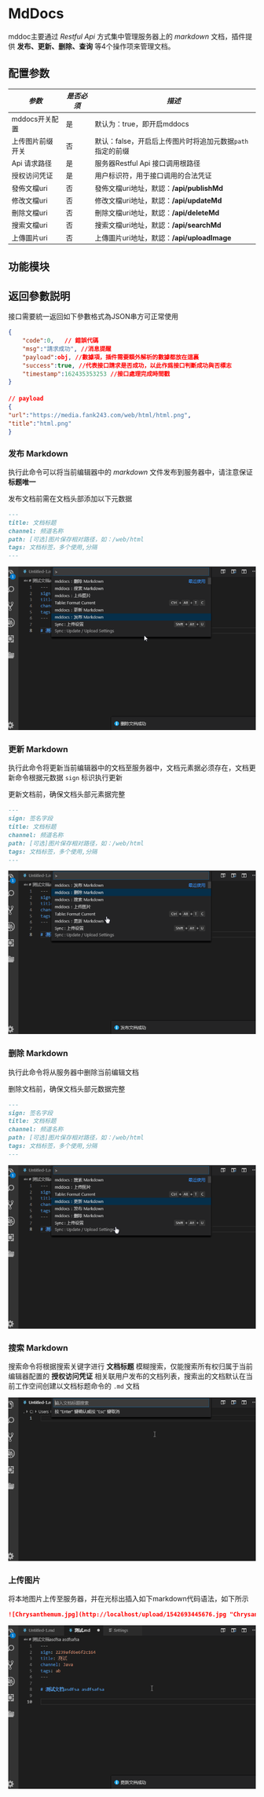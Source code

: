 # MdDocs

mddoc主要通过 *Restful Api* 方式集中管理服务器上的 *markdown* 文档，插件提供 **发布、更新、删除、查询** 等4个操作项来管理文档。

## 配置参数

|      *参数*      | *是否必须* |                          *描述*                           |
| ---------------- | ---------- | --------------------------------------------------------- |
| mddocs开关配置   | 是         | 默认为：true，即开启mddocs                                |
| 上传图片前缀开关 | 否         | 默认：false，开启后上传图片时将追加元数据`path`指定的前缀 |
| Api 请求路径     | 是         | 服务器Restful Api 接口调用根路径                          |
| 授权访问凭证     | 是         | 用户标识符，用于接口调用的合法凭证                        |
| 發佈文檔uri      | 否         | 發佈文檔uri地址，默認：**/api/publishMd**                 |
| 修改文檔uri      | 否         | 修改文檔uri地址，默認：**/api/updateMd**                  |
| 刪除文檔uri      | 否         | 刪除文檔uri地址，默認：**/api/deleteMd**                  |
| 搜索文檔uri      | 否         | 搜索文檔uri地址，默認：**/api/searchMd**                  |
| 上傳圖片uri      | 否         | 上傳圖片uri地址，默認：**/api/uploadImage**               |

## 功能模块

## 返回參數説明

接口需要統一返回如下參數格式為JSON串方可正常使用

```json
{
    "code":0,   // 錯誤代碼
    "msg":"請求成功", //消息提醒
    "payload":obj, //數據項，插件需要額外解析的數據都放在這裏
    "success":true, //代表接口請求是否成功，以此作爲接口判斷成功與否標志
    "timestamp":162435353253 //接口處理完成時間戳
}

// payload
{
"url":"https://media.fank243.com/web/html/html.png",
"title":"html.png"
}
```

### 发布 Markdown

执行此命令可以将当前编辑器中的 *markdown* 文件发布到服务器中，请注意保证 **标题唯一**

发布文档前需在文档头部添加以下元数据

```md
---
title: 文档标题
channel: 频道名称
path: [可选]图片保存相对路径，如：/web/html
tags: 文档标签，多个使用,分隔
---
```

![publish](img/publish.gif)

### 更新 Markdown

执行此命令将更新当前编辑器中的文档至服务器中，文档元素据必须存在，文档更新命令根据元数据 `sign` 标识执行更新

更新文档前，确保文档头部元素据完整

```md
---
sign: 签名字段
title: 文档标题
channel: 频道名称
path: [可选]图片保存相对路径，如：/web/html
tags: 文档标签，多个使用,分隔
---
```

![update](img/update.gif)

### 删除 Markdown

执行此命令将从服务器中删除当前编辑文档

删除文档前，确保文档头部元数据完整

```md
---
sign: 签名字段
title: 文档标题
channel: 频道名称
path: [可选]图片保存相对路径，如：/web/html
tags: 文档标签，多个使用,分隔
---
```

![delete](img/delete.gif)

### 搜索 Markdown

搜索命令将根据搜索关键字进行 **文档标题** 模糊搜索，仅能搜索所有权归属于当前编辑器配置的 **授权访问凭证** 相关联用户发布的文档列表，搜索出的文档默认在当前工作空间创建以文档标题命令的 `.md` 文档

![search](img/search.gif)

### 上传图片

将本地图片上传至服务器，并在光标出插入如下markdown代码语法，如下所示

```markdown
![Chrysanthemum.jpg](http://localhost/upload/1542693445676.jpg "Chrysanthemum.jpg")
```

![uploadimg](img/uploadimg.gif)